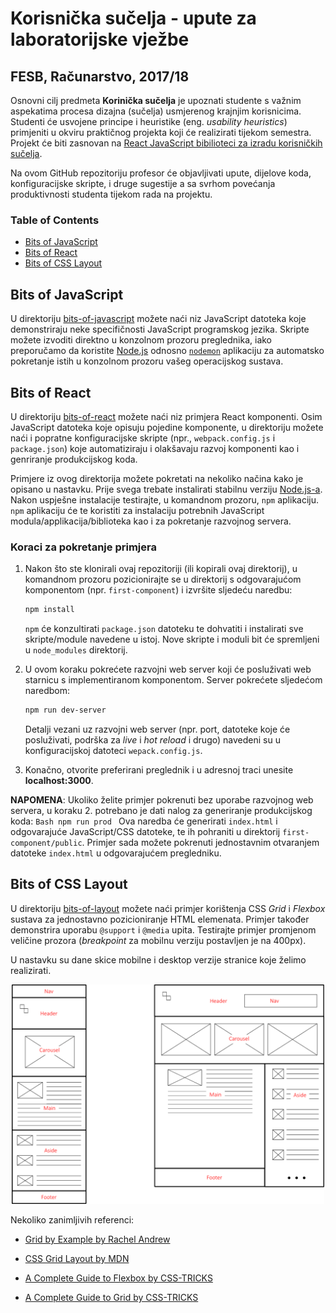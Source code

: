 # **Korisnička sučelja - upute za laboratorijske vježbe**

## FESB, Računarstvo, 2017/18

Osnovni cilj predmeta **Korinička sučelja** je upoznati studente s važnim aspekatima procesa dizajna (sučelja) usmjerenog krajnjim korisnicima. Studenti će usvojene principe i heuristike (eng. _usability heuristics_) primjeniti u okviru praktičnog projekta koji će realizirati tijekom semestra. Projekt će biti zasnovan na [React JavaScript bibilioteci za izradu korisničkih sučelja](https://reactjs.org).

Na ovom GitHub repozitoriju profesor će objavljivati upute, dijelove koda, konfiguracijske skripte, i druge sugestije a sa svrhom povećanja produktivnosti studenta tijekom rada na projektu.

### Table of Contents

- [Bits of JavaScript](#bits-of-javascript)
- [Bits of React](#bits-of-react)
- [Bits of CSS Layout](#bits-of-css-layout)

## Bits of JavaScript

U direktoriju [bits-of-javascript](/bits-of-javascript) možete naći niz JavaScript datoteka koje demonstriraju neke specifičnosti JavaScript programskog jezika. Skripte možete izvoditi direktno u konzolnom prozoru preglednika, iako preporučamo da koristite [Node.js](https://nodejs.org) odnosno [`nodemon`](https://nodemon.io) aplikaciju za automatsko pokretanje istih u konzolnom prozoru vašeg operacijskog sustava.

## Bits of React

U direktoriju [bits-of-react](/bits-of-react) možete naći niz primjera React komponenti. Osim JavaScript datoteka koje opisuju pojedine komponente, u direktoriju možete naći i popratne konfiguracijske skripte (npr., `webpack.config.js` i `package.json`) koje automatiziraju i olakšavaju razvoj komponenti kao i genriranje produkcijskog koda.

Primjere iz ovog direktorija možete pokretati na nekoliko načina kako je opisano u nastavku. Prije svega trebate instalirati stabilnu verziju [Node.js-a](https://nodejs.org). Nakon uspješne instalacije testirajte, u komandnom prozoru, `npm` aplikaciju. `npm` aplikaciju će te koristiti za instalaciju potrebnih JavaScript modula/applikacija/biblioteka kao i za pokretanje razvojnog servera.

### Koraci za pokretanje primjera

1. Nakon što ste klonirali ovaj repozitoriji (ili kopirali ovaj direktorij), u komandnom prozoru pozicionirajte se u direktorij s odgovarajućom komponentom (npr. `first-component`) i izvršite sljedeću naredbu:
    ```Bash
    npm install
    ```
    `npm` će konzultirati `package.json` datoteku te dohvatiti i instalirati sve skripte/module navedene u istoj. Nove skripte i moduli bit će spremljeni u `node_modules` direktorij.

2. U ovom koraku pokrećete razvojni web server koji će posluživati web starnicu s implementiranom komponentom. Server pokrećete sljedećom naredbom:
    ```Bash
    npm run dev-server
    ```
    Detalji vezani uz razvojni web server (npr. port, datoteke koje će posluživati, podrška za _live_ i _hot reload_ i drugo) navedeni su u konfiguracijskoj datoteci `wepack.config.js`.

3. Konačno, otvorite preferirani preglednik i u adresnoj traci unesite **localhost:3000**.

**NAPOMENA**: Ukoliko želite primjer pokrenuti bez uporabe razvojnog web servera, u koraku 2. potrebano je dati nalog za generiranje produkcijskog koda:
    ```Bash
    npm run prod
    ```
Ova naredba će generirati `index.html` i odgovarajuće JavaScript/CSS datoteke, te ih pohraniti u direktorij `first-component/public`. Primjer sada možete pokrenuti jednostavnim otvaranjem datoteke `index.html` u odgovarajućem pregledniku.

## Bits of CSS Layout

U direktoriju [bits-of-layout](/bits-of-layout) možete naći primjer korištenja CSS _Grid_ i _Flexbox_ sustava za  jednostavno pozicioniranje HTML elemenata. Primjer također demonstrira uporabu `@support` i `@media` upita. Testirajte primjer promjenom veličine prozora (_breakpoint_ za mobilnu verziju postavljen je na 400px).

U nastavku su dane skice mobilne i desktop verzije stranice koje želimo realizirati.

<p align="center">
    <img src="./img/layout.png"width="500px"/>
</p>

Nekoliko zanimljivih referenci:

- [Grid by Example by Rachel Andrew](https://gridbyexample.com)

- [CSS Grid Layout by MDN](https://developer.mozilla.org/en-US/docs/Web/CSS/CSS_Grid_Layout)

- [A Complete Guide to Flexbox by CSS-TRICKS](https://css-tricks.com/snippets/css/a-guide-to-flexbox/)

- [A Complete Guide to Grid by CSS-TRICKS](https://css-tricks.com/snippets/css/complete-guide-grid/)
